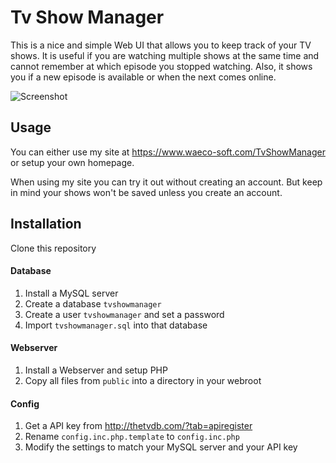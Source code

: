 Tv Show Manager
===============

This is a nice and simple Web UI that allows you to keep track of your TV shows. 
It is useful if you are watching multiple shows at the same time and cannot remember at which episode you stopped watching.
Also, it shows you if a new episode is available or when the next comes online.

![Screenshot](http://i.imgur.com/NOQi8dO.png)



## Usage
You can either use my site at https://www.waeco-soft.com/TvShowManager or setup your own homepage.

When using my site you can try it out without creating an account. But keep in mind your shows won't be saved unless you create an account.

## Installation
Clone this repository

#### Database
1. Install a MySQL server
2. Create a database `tvshowmanager`
3. Create a user `tvshowmanager` and set a password
4. Import `tvshowmanager.sql` into that database

#### Webserver
1. Install a Webserver and setup PHP
2. Copy all files from `public` into a directory in your webroot

#### Config
1. Get a API key from http://thetvdb.com/?tab=apiregister
2. Rename `config.inc.php.template` to `config.inc.php`
3. Modify the settings to match your MySQL server and your API key
